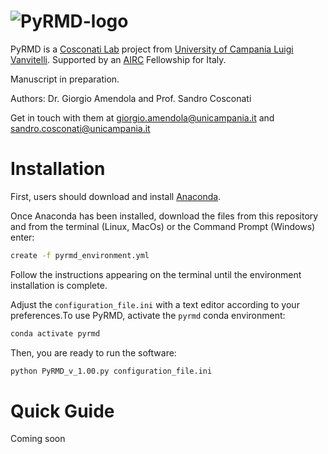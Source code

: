 # ![PyRMD-logo](https://user-images.githubusercontent.com/81375211/112626913-2c238880-8e31-11eb-8726-bfefcb5ebfa0.png)
PyRMD is a [Cosconati Lab](https://sites.google.com/site/thecosconatilab/home) project from [University of Campania Luigi Vanvitelli](https://international.unicampania.it/index.php/en/). Supported by an [AIRC](https://www.airc.it/) Fellowship for Italy.

Manuscript in preparation.

Authors: Dr. Giorgio Amendola and Prof. Sandro Cosconati

Get in touch with them at giorgio.amendola@unicampania.it and sandro.cosconati@unicampania.it

# Installation
First, users should download and install [Anaconda](https://www.anaconda.com/products/individual).

Once Anaconda has been installed, download the files from this repository and from the terminal (Linux, MacOs) or the Command Prompt (Windows) enter: 
```bash
create -f pyrmd_environment.yml
```
Follow the instructions appearing on the terminal until the environment installation is complete.

Adjust the `configuration_file.ini` with a text editor according to your preferences.To use PyRMD, activate the `pyrmd` conda environment:
```bash
conda activate pyrmd
```
Then, you are ready to run the software:
```bash
python PyRMD_v_1.00.py configuration_file.ini
```

# Quick Guide
Coming soon
